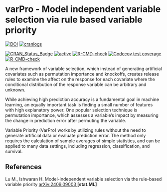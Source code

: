 varPro - Model independent variable selection via rule based variable priority
========================================================
<!-- badges: start -->
[![DOI](https://doi.org/10.48550/arXiv.2409.09003)](https://doi.org/10.48550/arXiv.2409.09003)
[![cranlogs](http://cranlogs.r-pkg.org/badges/varpro)](http://cranlogs.r-pkg.org/badges/varpro)

[![CRAN_Status_Badge](http://www.r-pkg.org/badges/version/varpro)](https://cran.r-project.org/package=varpro)
[![active](http://www.repostatus.org/badges/latest/active.svg)](http://www.repostatus.org/badges/latest/active.svg)
[![R-CMD-check](https://github.com/kogalur/varpro/actions/workflows/R-CMD-check.yaml/badge.svg)](https://github.com/kogalur/varpro/actions/workflows/R-CMD-check.yaml)
[![Codecov test coverage](https://codecov.io/gh/kogalur/varpro/graph/badge.svg)](https://app.codecov.io/gh/kogalur/varpro)
[![R-CMD-check](https://github.com/kogalur/varPro/actions/workflows/R-CMD-check.yaml/badge.svg)](https://github.com/kogalur/varPro/actions/workflows/R-CMD-check.yaml)
<!-- badges: end -->

A new framework of variable selection, which instead of generating artificial covariates such as permutation importance and knockoffs, creates release rules to examine the affect on the response for each covariate where the conditional distribution of the response variable can be arbitrary and unknown.

While achieving high prediction accuracy is a fundamental goal in machine learning, an equally important task is finding a small number of features with high explanatory power. One popular selection technique is permutation importance, which assesses a variable’s impact by measuring the change in prediction error after permuting the variable. 

Variable Priority (VarPro) works by utilizing rules without the need to generate artificial data or evaluate prediction error. The method only requires the calculation of sample averages of simple statistics, and can be applied to many data settings, including regression, classification, and survival.


## References

Lu M., Ishwaran H. Model-independent variable selection via the rule-based variable priority [arXiv:2409.09003 ](https://arxiv.org/abs/2409.09003) **[stat.ML]**
